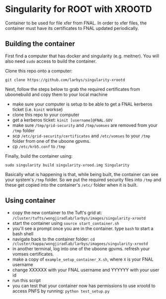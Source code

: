 # Singularity for ROOT with XROOTD

Container to be used for file xfer from FNAL.
In order to xfer files, the container must have its certificates to FNAL updated periodically.

## Building the container

First find a computer that has docker and singularity (e.g. meitner). You will also need `sudo` access to build the container.

Clone this repo onto a computer:

    git clone https://github.com/larbys/singularity-xrootd
    
Next, follow the steps below to grab the required certificates from uboonebuild and copy them to your local machine

* make sure your computer is setup to be able to get a FNAL kerberos ticket (i.e. `kinit` workse)
* clone this repo to your computer
* get a kerberos ticket: `kinit [username]@FNAL.GOV`
* make sure `/tmp/grid-security` and `/tmp/vomses` are removed from your `/tmp` folder
* scp `/etc/grid-security/certificates` and `/etc/vomses` to your `/tmp` folder from one of the uboone gpvms.
* cp `/etc/krb5.conf` to `/tmp`


Finally, build the container using: 


    sudo singularity build singularity-xrood.img Singularity


Basically what is happening is that, while being built, the container can see your system's `/tmp` folder.
So we put the required security files into `/tmp` and these get copied into the container's `/etc/` folder when it is built.

## Using container

* copy the new container to the Tuft's grid at: `/cluster/tufts/wongjiradlab/larbys/images/singularity-xrootd`
* start the container using `source start_container.sh`
* you'll see a prompt once you are in the container.  type `bash` to start a bash shell
* navigate back to the container folder: `cd /cluster/kappa/wongjiradlab/larbys/imagees/singularity-xrootd`
* in another terminal, log into one of the uboone gpvms. refresh your vomses certificates.
* make a copy of `example_setup_container_X.sh`, where `X` is your FNAL username
* change XXXXXX with your FNAL username and YYYYYY with your user id
* run this script
* you can test that your container now has permissions to use xrootd to access PNFS by running: `python test_setup.py`
